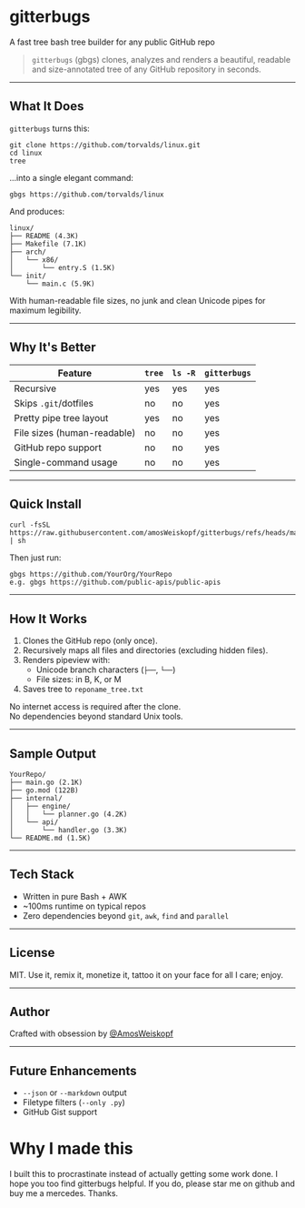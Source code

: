 # gitterbugs
A fast tree bash tree builder for any public GitHub repo

> `gitterbugs` (gbgs) clones, analyzes and renders a beautiful, readable and size-annotated tree of any GitHub repository in seconds.

---

## What It Does

`gitterbugs` turns this:

```
git clone https://github.com/torvalds/linux.git
cd linux
tree
```

...into a single elegant command:

```
gbgs https://github.com/torvalds/linux
```

And produces:

```
linux/
├── README (4.3K)
├── Makefile (7.1K)
├── arch/
│   └── x86/
│       └── entry.S (1.5K)
└── init/
    └── main.c (5.9K)
```

With human-readable file sizes, no junk and clean Unicode pipes for maximum legibility.

---

## Why It's Better

| Feature                     | `tree`          | `ls -R`        | `gitterbugs` |
|----------------------------|------------------|----------------|--------------|
| Recursive                  | yes              | yes            | yes          |
| Skips `.git`/dotfiles      | no               | no             | yes          |
| Pretty pipe tree layout    | yes              | no             | yes          |
| File sizes (human-readable)| no               | no             | yes          |
| GitHub repo support        | no               | no             | yes          |
| Single-command usage       | no               | no             | yes          |

---

## Quick Install

```
curl -fsSL  https://raw.githubusercontent.com/amosWeiskopf/gitterbugs/refs/heads/main/gitterbugs.sh | sh
```

Then just run:

```
gbgs https://github.com/YourOrg/YourRepo
e.g. gbgs https://github.com/public-apis/public-apis
```

---

## How It Works

1. Clones the GitHub repo (only once).
2. Recursively maps all files and directories (excluding hidden files).
3. Renders pipeview with:
   - Unicode branch characters (`├──`, `└──`)
   - File sizes: in B, K, or M
4. Saves tree to `reponame_tree.txt`

No internet access is required after the clone.  
No dependencies beyond standard Unix tools.

---

## Sample Output

```
YourRepo/
├── main.go (2.1K)
├── go.mod (122B)
├── internal/
│   ├── engine/
│   │   └── planner.go (4.2K)
│   └── api/
│       └── handler.go (3.3K)
└── README.md (1.5K)
```

---

## Tech Stack

- Written in pure Bash + AWK
- ~100ms runtime on typical repos
- Zero dependencies beyond `git`, `awk`, `find` and `parallel`

---

## License

MIT. Use it, remix it, monetize it, tattoo it on your face for all I care; enjoy. 

---

## Author

Crafted with obsession by [@AmosWeiskopf](https://github.com/amosWeiskopf)

---

## Future Enhancements

- `--json` or `--markdown` output
- Filetype filters (`--only .py`)
- GitHub Gist support

# Why I made this
I built this to procrastinate instead of actually getting some work done. I hope you too find gitterbugs helpful. If you do, please star me on github and buy me a mercedes. Thanks.

